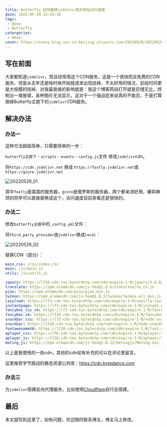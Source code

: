 ```yaml
---
title: Butterfly 如何替换jsdelivr提升网站访问速度
date: 2022-05-29 13:54:19
tags:	
 - Hexo
 - Butterfly
catergories:
 - Hexo
cover: https://sunny-blog.oss-cn-beijing.aliyuncs.com/20220529/20220529_01.png
---
```


## 写在前面

大家都知道`jsdelivr`，而且经常用这个CDN服务，这是一个很快而且免费的CDN服务，但是从去年还是啥时候开始就逐渐出现挂掉，不太好用的情况，前段时间更是大规模的挂掉，对我最直接的影响就是：我这个博客网站打开就是巨慢无比，控制台一堆报错，各种图片无法显示，这对于一个强迫症来说真的不能忍，于是打算换掉Butterfly主题下的`jsdelivr`CDN服务。

## 解决办法

### 办法一

这种方法超级简单，只需要简单的一步：

`butterfly主题下` - `scripts` - `events` - `config.js`文件 修改`jsdelivr`cdn。

将`https://cdn.jsdelivr.net` 换成 `https://fastly.jsdelivr.net`或`https://gcore.jsdelivr.net`

![20220529_01](https://sunny-blog.oss-cn-beijing.aliyuncs.com/20220529/20220529_01.png)

其中`fastly`是美国的服务器，`gcore`是俄罗斯的服务器，两个都亲测好用，嫌弃麻烦的同学可以直接替换成这个，访问速度目前来看还是很快的。

### 办法二

修改`butterfly主题`中的`_config.yml`文件：

将`third_party_provider`由`jsdelivr`换成`local`：

![20220529_02](https://sunny-blog.oss-cn-beijing.aliyuncs.com/20220529/20220529_02.png)

替换CDN（部分）：

```yaml
main_css: /css/index.css
main: /js/main.js
utils: /js/utils.js

jquery: https://lf26-cdn-tos.bytecdntp.com/cdn/expire-1-M/jquery/3.6.0/jquery.min.js
translate: https://npm.elemecdn.com/js-heo@1.0.6/translate/tw_cn.js
pjax: https://npm.elemecdn.com/pjax/pjax.min.js
twikoo: https://npm.elemecdn.com/js-heo@1.0.3/twikoo/twikoo.all.min.js
lazyload: https://lf3-cdn-tos.bytecdntp.com/cdn/expire-1-M/vanilla-lazyload/17.3.1/lazyload.iife.min.js
instantpage: https://lf3-cdn-tos.bytecdntp.com/cdn/expire-1-M/instant.page/5.1.0/instantpage.min.js
fancybox_css_v4: https://lf3-cdn-tos.bytecdntp.com/cdn/expire-1-M/fancybox/3.5.7/jquery.fancybox.min.css
fancybox_v4: https://lf26-cdn-tos.bytecdntp.com/cdn/expire-1-M/fancybox/3.5.7/jquery.fancybox.min.js
snackbar_css: https://lf3-cdn-tos.bytecdntp.com/cdn/expire-1-M/node-snackbar/0.1.16/snackbar.min.css
snackbar: https://lf26-cdn-tos.bytecdntp.com/cdn/expire-1-M/node-snackbar/0.1.16/snackbar.min.js
fontawesomeV6: https://lf26-cdn-tos.bytecdntp.com/cdn/expire-1-M/font-awesome/6.0.0/css/all.min.css
aplayer_css: https://lf6-cdn-tos.bytecdntp.com/cdn/expire-1-M/aplayer/1.10.1/APlayer.min.css
aplayer_js: https://lf26-cdn-tos.bytecdntp.com/cdn/expire-1-M/aplayer/1.10.1/APlayer.min.js
meting_js: https://npm.elemecdn.com/js-heo@1.0.12/metingjs/Meting.min.js
```

以上是我使用的一些cdn，其他的cdn如有补充的可以在评论里留言。

这里推荐字节跳动的静态资源公共库：https://cdn.bytedance.com

### 办法三

为`jsdelivr`搭建反向代理服务，比如使用[Cloudflare](https://www.cloudflare.com/zh-cn/)自行去搭建。

## 最后

本文就写到这里了，如有问题，欢迎随时联系博主，博主马上修改。





























